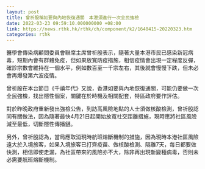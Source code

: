 ```yaml
---
layout: post
title: 曾祈殷稱如要與內地恢復通關　本港須進行一次全民強檢
date: 2022-03-23 09:59:10.000000000 +08:00
link: https://news.rthk.hk/rthk/ch/component/k2/1640415-20220323.htm
categories: rthk
---
```


醫學會傳染病顧問委員會聯席主席曾祈殷表示，隨著大量本港市民已感染新冠病毒，短期內會有群體免疫，但如果放寬防疫措施，相信疫情會出現一定程度反彈，確診宗數會維持在一個水平，例如數百至一千宗左右，其後就會慢慢下跌，但未必會再爆發第六波疫情。

曾祈殷在本台節目《千禧年代》又說，香港如要與內地恢復通關，可能仍要做一次全民強檢，找出隱性個案，關鍵在於時機及相關配套，特區政府要作評估。

對於昨晚政府重新發出強檢公告，到訪高風險地點的人士須做核酸檢測，曾祈殷認同有關做法，因為隨著最快4月21日起開始放寬社交距離措施，現時應將社區風險減至最低，切斷隱性傳播鏈。

另外，曾祈殷認為，當局應取消現時航班熔斷機制的措施，因為現時本港社區風險遠大於入境旅客，如果入境旅客已打齊疫苗、做核酸檢測、隔離7天，每日都要做快測，相信即使走漏，為社區帶來的風險亦不大，除非再出現新變種病毒，否則未必需要航班熔斷機制。
